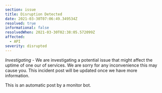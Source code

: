 ```yaml
---
section: issue
title: Disruption Detected
date: 2021-03-30T07:06:49.349534Z
resolved: true
informational: false
resolvedWhen: 2021-03-30T02:38:05.572099Z
affected:
  - API
severity: disrupted
---
```

*Investigating* - We are investigating a potential issue that might affect the uptime of one our of services. We are sorry for any inconvenience this may cause you. This incident post will be updated once we have more information.

This is an automatic post by a monitor bot.
        